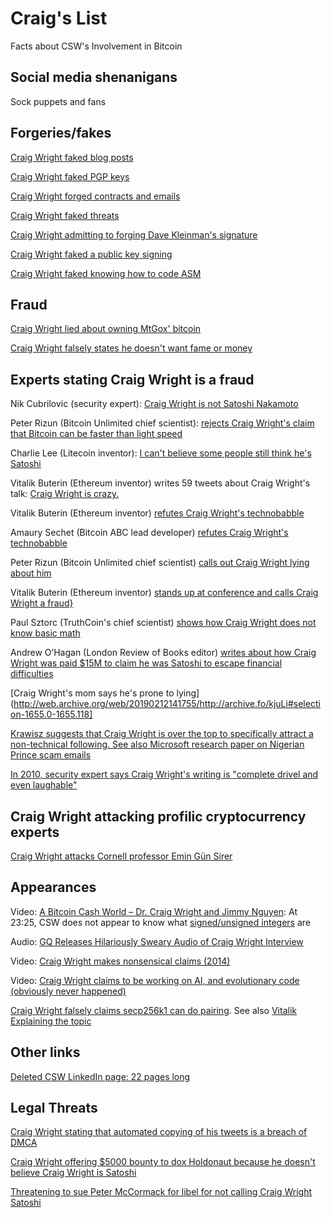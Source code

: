 # Craig's List
Facts about CSW's Involvement in Bitcoin

## Social media shenanigans
Sock puppets and fans

## Forgeries/fakes

[Craig Wright faked blog posts](http://web.archive.org/web/20190212143412/http://archive.is/t20d4)

[Craig Wright faked PGP keys](http://web.archive.org/web/20190212143450/http://archive.is/v8kfs)

[Craig Wright forged contracts and emails](http://web.archive.org/web/20190212143425/http://archive.is/O0CHg)

[Craig Wright faked threats](http://web.archive.org/web/20190212143438/http://archive.is/YTDGT)

[Craig Wright admitting to forging Dave Kleinman's signature](https://i.imgur.com/Eh9y7QW.png)

[Craig Wright faked a public key signing](http://web.archive.org/web/20190212143503/http://archive.is/dNCUX)

[Craig Wright faked knowing how to code ASM](http://web.archive.org/web/20190212140054/https://twitter.com/_LR_/status/1033405218036170752)

## Fraud
[Craig Wright lied about owning MtGox' bitcoin](http://web.archive.org/web/20181213150031/http://archive.is/Nf7ix)

[Craig Wright falsely states he doesn't want fame or money](https://www.youtube.com/watch?v=5DCAC1j2HTY)

## Experts stating Craig Wright is a fraud
Nik Cubrilovic (security expert): [Craig Wright is not Satoshi Nakamoto](https://web.archive.org/web/20160503060225/https://www.nikcub.com/posts/craig-wright-is-not-satoshi-nakamoto/)

Peter Rizun (Bitcoin Unlimited chief scientist): [rejects Craig Wright's claim that Bitcoin can be faster than light speed](http://web.archive.org/web/20190315203914/http://archive.is/dmp2Y)

Charlie Lee (Litecoin inventor): [I can't believe some people still think he's Satoshi](http://web.archive.org/web/20190212141625/http://archive.is/DeWAu)

Vitalik Buterin (Ethereum inventor) writes 59 tweets about Craig Wright's talk: [Craig Wright is crazy.](http://web.archive.org/web/20190212141222/https://twitter.com/VitalikButerin/status/981100213568864256)

Vitalik Buterin (Ethereum inventor) [refutes Craig Wright's technobabble](http://web.archive.org/web/20181213150031/https://www.reddit.com/r/btc/comments/8aavhc/after_reading_this_post_it_seems_clear_that/?sort=top)

Amaury Sechet (Bitcoin ABC lead developer) [refutes Craig Wright's technobabble](http://web.archive.org/web/20181120233307/https://www.reddit.com/r/btc/comments/8aavhc/after_reading_this_post_it_seems_clear_that/dwx9lf9/)

Peter Rizun (Bitcoin Unlimited chief scientist) [calls out Craig Wright lying about him](https://www.reddit.com/r/btc/comments/8aavhc/after_reading_this_post_it_seems_clear_that/dwx9lf9/)

Vitalik Buterin (Ethereum inventor) [stands up at conference and calls Craig Wright a fraud}](https://www.youtube.com/watch?v=TglmWKJBTec)

Paul Sztorc (TruthCoin's chief scientist) [shows how Craig Wright does not know basic math](http://web.archive.org/web/20190212142142/https://www.reddit.com/r/Bitcoin/comments/6ovsvv/paul_sztorc_reviews_craigh_wrights_segwit_paper/)

Andrew O’Hagan (London Review of Books editor) [writes about how Craig Wright was paid $15M to claim he was Satoshi to escape financial difficulties](http://web.archive.org/web/20181213150031/http://archive.fo/kjuLi#selection-511.0-511.14)

[Craig Wright's mom says he's prone to lying](http://web.archive.org/web/20190212141755/http://archive.fo/kjuLi#selection-1655.0-1655.118]

[Krawisz suggests that Craig Wright is over the top to specifically attract a non-technical following. See also Microsoft research paper on Nigerian Prince scam emails](https://www.youtube.com/watch?v=bBqSK0A72D8&feature=youtu.be)

[In 2010, security expert says Craig Wright's writing is "complete drivel and even laughable"](http://web.archive.org/web/20190212141851/https://seclists.org/fulldisclosure/2010/Feb/144)

## Craig Wright attacking profilic cryptocurrency experts
[Craig Wright attacks Cornell professor Emin Gün Sirer](http://web.archive.org/web/20190212142252/http://archive.is/Bc9vi)

## Appearances
Video: [A Bitcoin Cash World – Dr. Craig Wright and Jimmy Nguyen](https://www.youtube.com/watch?v=o94cWj8YqYs&feature=youtu.be&t=1405): At 23:25, CSW does not appear to know what [signed/unsigned integers](http://web.archive.org/web/20181227141559/https://en.wikipedia.org/wiki/Signedness) are

Audio: [GQ Releases Hilariously Sweary Audio of Craig Wright Interview](http://web.archive.org/web/20180920144712/https://news.bitcoin.com/gq-sweary-audio-craig-wright/)

Video: [Craig Wright makes nonsensical claims (2014)](https://www.youtube.com/watch?v=4GuqlQvFYJo&feature=youtu.be)

Video: [Craig Wright claims to be working on AI, and evolutionary code (obviously never happened)](https://www.youtube.com/watch?v=d0ttVAPKgTA)

[Craig Wright falsely claims secp256k1 can do pairing](http://web.archive.org/web/20190315203914/http://archive.is/tkucY). See also [Vitalik Explaining the topic](http://web.archive.org/web/20181212211721/https://medium.com/@VitalikButerin/exploring-elliptic-curve-pairings-c73c1864e627)

## Other links
[Deleted CSW LinkedIn page: 22 pages long](http://web.archive.org/web/20190212143034/https://archive.is/Q66Gl)

## Legal Threats

[Craig Wright stating that automated copying of his tweets is a breach of DMCA](https://twitter.com/BotFaketoshi/status/1107584153615097856)

[Craig Wright offering $5000 bounty to dox Holdonaut because he doesn't believe Craig Wright is Satoshi](https://decryptmedia.com/6448/craig-wright-5000-bounty-bitcoin)

[Threatening to sue Peter McCormack for libel for not calling Craig Wright Satoshi](https://twitter.com/PeterMcCormack/status/1116733748794540033)
